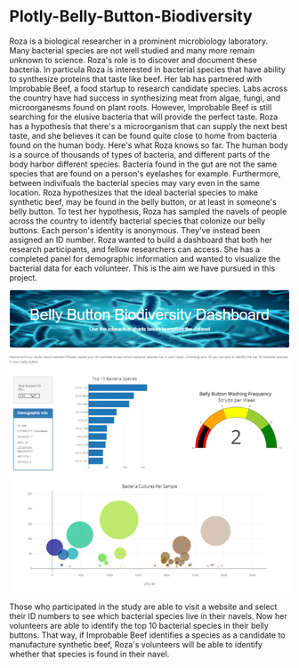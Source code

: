 # Plotly-Belly-Button-Biodiversity

Roza is a biological researcher in a prominent microbiology laboratory. Many bacterial species are not well studied 
and many more remain unknown to science. Roza's role is to discover and document these bacteria. In particula Roza
is interested in bacterial species that have ability to synthesize proteins that taste like beef. Her lab has partnered
with Improbable Beef, a food startup to research candidate species. Labs across the country have had success in synthesizing meat 
from algae, fungi, and microorganesms found on plant roots. However, Improbable Beef is still searching for the elusive bacteria
that will provide the perfect taste. Roza has a hypothesis that there's a microorganism that can supply the next best taste,
and she believes it can be found quite close to home from bacteria found on the human body. Here's what Roza knows so far. The human
body is a source of thousands of types of bacteria, and different parts of the body harbor different species. Bacteria found in the gut
are not the same species that are found on a person's eyelashes for example. Furthermore, between indivifuals the bacterial species
may vary even in the same location. Roza hypothesizes that the ideal bacterial species to make synthetic beef, may be found
in the belly button, or at least in someone's belly button. To test her hypothesis, Roza has sampled the navels
of people across the country to identify bacterial species that colonize our belly buttons. Each person's identity is anonymous.
They've instead been assigned an ID number. Roza wanted to build a dashboard that both her research participants, and fellow researchers can 
access. She has a completed panel for demographic information and wanted
to visualize the bacterial data for each volunteer. This is the aim we have pursued in this project.

![pic](Untitled.png)

Those who participated in the study are able to visit a website and select their ID numbers to see which bacterial 
species live in their navels. Now her volunteers are able to identify the top 10 bacterial species in their belly buttons.
That way, if Improbable Beef identifies a species as a candidate to manufacture synthetic beef, Roza's volunteers will be able
to identify whether that species is found in their navel.
